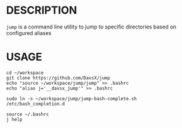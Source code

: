 # DESCRIPTION

`jump` is a command line utility to jump to specific directories based on configured aliases

# USAGE

```
cd ~/workspace
git clone https://github.com/DavsX/jump
echo "source ~/workspace/jump/jump" >> .bashrc
echo "alias j='__davsx_jump'" >> .bashrc

sudo ln -s ~/workspace/jump/jump-bash-complete.sh /etc/bash_completion.d

source ~/.bashrc
j help
```

